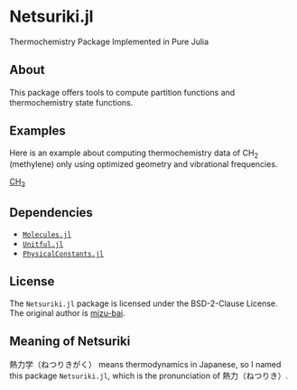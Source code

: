 # Netsuriki.jl

Thermochemistry Package Implemented in Pure Julia

## About

This package oﬀers tools to compute partition functions and thermochemistry state functions.

## Examples

Here is an example about computing thermochemistry data of CH<sub>2</sub> (methylene) only using optimized geometry and vibrational frequencies.

[CH<sub>2</sub>](https://github.com/mizu-bai/Netsuriki.jl/blob/main/example/CH2.ipynb)

## Dependencies

- [`Molecules.jl`](https://github.com/FermiQC/Molecules.jl)
- [`Unitful.jl`](https://github.com/PainterQubits/Unitful.jl)
- [`PhysicalConstants.jl`](https://github.com/JuliaPhysics/PhysicalConstants.jl)

## License

The `Netsuriki.jl` package is licensed under the BSD-2-Clause License. The original author is [mizu-bai](https://github.com/mizu-bai).

## Meaning of Netsuriki

熱力学（ねつりきがく） means thermodynamics in Japanese, so I named this package `Netsuriki.jl`, which is the pronunciation of 熱力（ねつりき）.
